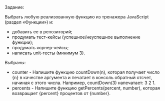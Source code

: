 Задание:

Выбрать любую реализованную функцию из тренажера JavaScript (раздел «Функции») и:
- добавить ее в репозиторий;
- продумать тест-кейсы (успешное/неуспешное выполнение функции);
- продумать корнер-кейсы; 
- написать unit-тесты (минимум 3).

Выбраны:
- counter - Напишите функцию countDown(n), которая получает число {n} в качестве аргумента и печатает в консоль обратный отсчет, 
начиная с этого числа. Например, countDown(3) напечатает: 3 2 1.
- percents - Напишите функцию getPercents(percent, number), которая возвращает {percent} процентов от {number}.
